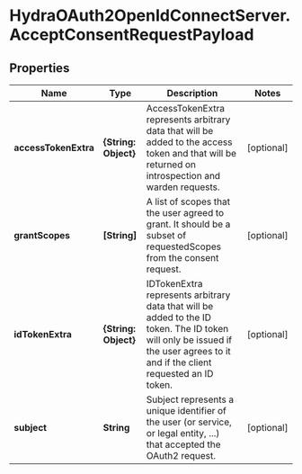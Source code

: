 # HydraOAuth2OpenIdConnectServer.AcceptConsentRequestPayload

## Properties
Name | Type | Description | Notes
------------ | ------------- | ------------- | -------------
**accessTokenExtra** | **{String: Object}** | AccessTokenExtra represents arbitrary data that will be added to the access token and that will be returned on introspection and warden requests. | [optional] 
**grantScopes** | **[String]** | A list of scopes that the user agreed to grant. It should be a subset of requestedScopes from the consent request. | [optional] 
**idTokenExtra** | **{String: Object}** | IDTokenExtra represents arbitrary data that will be added to the ID token. The ID token will only be issued if the user agrees to it and if the client requested an ID token. | [optional] 
**subject** | **String** | Subject represents a unique identifier of the user (or service, or legal entity, ...) that accepted the OAuth2 request. | [optional] 


